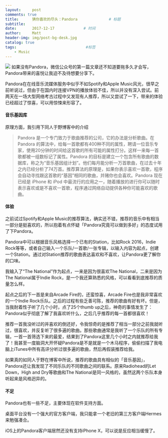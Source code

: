 ```yaml
---
layout:     post           
comments: true
title:      猜你喜欢的尽头：Pandora              # 标题 
subtitle:   
date:       2017-12-17             # 时间
author:     Matt                   
header-img: img/post-bg-desk.jpg    
catalog: true                      
tags:                               #标签
    - Music
---
```

![](https://i.imgur.com/pxc8nE9.png)
如果没有Pandora，微信公众号的第一篇文章还不知道要拖多久才会写，Pandora带来的喜悦让我迫不及待想要分享下。

Pandora在在线音乐流媒体服务中似乎不如Spotify和Apple Music风光，很早之前听说过，但由于在国内时连接VPN的播放体验不佳，所以并没有深入尝试。前两天在一场大型网络考古过程中又发现有人推荐，所以又尝试了一下，带来的体验已经超过了惊喜，可以用惊悚来形容了。

#### 音乐基因库

原理方面，我引用下同人于野博客中的介绍
> Pandora 是一个专门致力于歌曲推荐的公司，它的办法是分析歌曲。在 Pandora 的算法中，给每一首歌都有400种不同的属性，聘请一位音乐专家，使用20分钟的时间给这首歌的所有可能的属性打分。这样一来每一首歌都被一组数标记了属性。Pandora 的目标是建立一个包含所有歌曲的数据库，称之为“音乐基因组计划”。他们每月能分析一万首歌曲，在过去十年之内已经分析了74万首。推荐算法的原理是，如果你表示喜欢一首歌，程序会自动寻找跟这首歌的“基因”相同的歌曲，并赌你也会喜欢。Pandora 现在已经是 iPhone 和 iPod 中最流行的应用之一，随着播放的进行你可以随时表示喜欢或是不喜欢一首歌，程序通过网络自动提供各种你可能喜欢的歌曲。

#### 体验

之前试过Spotify和Apple Music的推荐算法，确实还不错，推荐的音乐中有相当一部分是挺喜欢的，所以抱着有点怀疑「Pandora究竟可以做到多好」的态度试用了下Pandora。

Pandora中可以根据音乐风格选择一个已有的Station，比如Rock 2016，Indie Rock等等，或者自己输入一个乐队/一首歌/一张专辑，以输入内容为起点，创建一个Station。通过对Station推荐的歌曲表达喜欢和不喜欢，让Pandora更了解你的口味。

我输入了“The National”作为起点，一来是因为很喜欢The National，二来是因为The National属于Indie Rock，是一个我还算熟悉的风格，可以看看到底推荐的质量怎么样。

起点之后的下一首是来自Arcade Fire的，还蛮惊喜，Arcade Fire也是我非常喜欢的一个Indie Rock乐队。之后的过程有些乏善可陈，推荐的歌曲有好有坏。但是，当我耐着性子听了几个小时，点了25个thumb up之后，神奇的事情发生了：Pandora似乎彻底了解了我喜欢听什么，之后几乎推荐的每一首都很喜欢！

推荐一首我没听过的并喜欢的倒还好，令我惊奇的是推荐了相当一部分之前我就听过，很喜欢，并反复听了很多遍的歌曲。那些歌曲通常是我听了一个乐队的所有专辑，一首一首筛选下来的最爱，结果到了Pandora这里几个小时之内就推荐给我了！我甚至一度脑洞大开怀疑Pandora是不是就是一个木马程序，偷偷扫描了我电脑上iTunes中所有高评分听过很多遍的歌曲，然后再假装推荐给我。

如果真的如同人于野在博客中所说，推荐的歌曲具有相似的「音乐基因」，Pandora还让我发现了不同乐队的不同歌曲之间的联系。原来Radiohead的Let Down，High and Dry等歌曲和The National是同一风格的，虽然这两个乐队本身听起来是风格迥异的。

#### 不足

Pandora也有一些不足，主要体现在软件支持方面。

桌面平台没有一个强大的官方客户端，我只能拿一个老旧的第三方客户端Hermes来勉强凑合。

iOS上的Pandora客户端居然还没有支持iPhone X，可以说是反应相当缓慢了。


